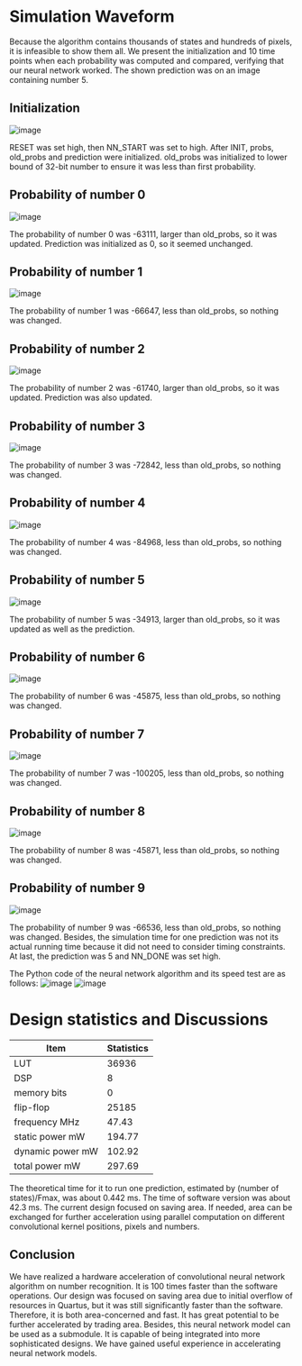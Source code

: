 # Simulation Waveform
Because the algorithm contains thousands of states and hundreds of pixels, it is infeasible to show them all. We present the initialization and 10 time points when each probability was computed and compared, verifying that our neural network worked. The shown prediction was on an image containing number 5.

## Initialization
![image](https://github.com/ChengjunXi/FPGA-Accelerated_CNN/assets/93487110/22ab46d5-8bb0-4163-ba83-b68b5d8cf9fb)

RESET was set high, then NN_START was set to high. After INIT, probs, old_probs and prediction were initialized. old_probs was initialized to lower bound of 32-bit number to ensure it was less than first probability.

## Probability of number 0
![image](https://github.com/ChengjunXi/FPGA-Accelerated_CNN/assets/93487110/779b0899-89eb-4d5c-86ca-fade066aa26c)

The probability of number 0 was -63111, larger than old_probs, so it was updated. Prediction was initialized as 0, so it seemed unchanged.

## Probability of number 1
![image](https://github.com/ChengjunXi/FPGA-Accelerated_CNN/assets/93487110/aeef0005-72b8-4e1e-8318-918bdcfc3fd0)

The probability of number 1 was -66647, less than old_probs, so nothing was changed.

## Probability of number 2
![image](https://github.com/ChengjunXi/FPGA-Accelerated_CNN/assets/93487110/1c96ac58-bc93-468e-9649-68ca82ac1c7a)

The probability of number 2 was -61740, larger than old_probs, so it was updated. Prediction was also updated.

## Probability of number 3
![image](https://github.com/ChengjunXi/FPGA-Accelerated_CNN/assets/93487110/47f7bc8d-4d2f-42e4-9f06-4fdef56fb09e)

The probability of number 3 was -72842, less than old_probs, so nothing was changed.

## Probability of number 4
![image](https://github.com/ChengjunXi/FPGA-Accelerated_CNN/assets/93487110/02a757bd-7d69-4484-bc03-27af4cbada81)

The probability of number 4 was -84968, less than old_probs, so nothing was changed.

## Probability of number 5
![image](https://github.com/ChengjunXi/FPGA-Accelerated_CNN/assets/93487110/62365cce-51c9-4ed2-8f9f-820b970ce4a2)

The probability of number 5 was -34913, larger than old_probs, so it was updated as well as the prediction.

## Probability of number 6
![image](https://github.com/ChengjunXi/FPGA-Accelerated_CNN/assets/93487110/466ee7d5-c69e-4c73-971c-c8ebba6b4ef9)

The probability of number 6 was -45875, less than old_probs, so nothing was changed.

## Probability of number 7
![image](https://github.com/ChengjunXi/FPGA-Accelerated_CNN/assets/93487110/7abcd6e5-f734-462e-9542-7b1e4a9f8be5)

The probability of number 7 was -100205, less than old_probs, so nothing was changed.

## Probability of number 8
![image](https://github.com/ChengjunXi/FPGA-Accelerated_CNN/assets/93487110/121b1e17-e357-4766-9b3e-9cdffea832fc)

The probability of number 8 was -45871, less than old_probs, so nothing was changed.

## Probability of number 9
![image](https://github.com/ChengjunXi/FPGA-Accelerated_CNN/assets/93487110/b1ac3b06-5a58-480e-8b41-f3df70ea27fa)

The probability of number 9 was -66536, less than old_probs, so nothing was changed. Besides, the simulation time for one prediction was not its actual running time because it did not need to consider timing constraints. At last, the prediction was 5 and NN_DONE was set high.

The Python code of the neural network algorithm and its speed test are as follows:
![image](https://github.com/ChengjunXi/FPGA-Accelerated_CNN/assets/93487110/38f84e26-4be1-4f30-b0e4-9f3c89b943b0)
![image](https://github.com/ChengjunXi/FPGA-Accelerated_CNN/assets/93487110/e5b07dd5-445b-41eb-ba8e-0dcb1f9e688f)

# Design statistics and Discussions

| Item | Statistics |
| --- | --- |
| LUT	| 36936 |
| DSP	| 8 |
| memory bits	| 0 |
| flip-flop	| 25185 |
| frequency MHz | 47.43 |
| static power mW	| 194.77 |
| dynamic power mW | 102.92 |
| total power mW | 297.69 |

The theoretical time for it to run one prediction, estimated by (number of states)/Fmax, was about 0.442 ms. The time of software version was about 42.3 ms. The current design focused on saving area. If needed, area can be exchanged for further acceleration using parallel computation on different convolutional kernel positions, pixels and numbers. 

## Conclusion
We have realized a hardware acceleration of convolutional neural network algorithm on number recognition. It is 100 times faster than the software operations. Our design was focused on saving area due to initial overflow of resources in Quartus, but it was still significantly faster than the software. Therefore, it is both area-concerned and fast. It has great potential to be further accelerated by trading area. Besides, this neural network model can be used as a submodule. It is capable of being integrated into more sophisticated designs. We have gained useful experience in accelerating neural network models.
